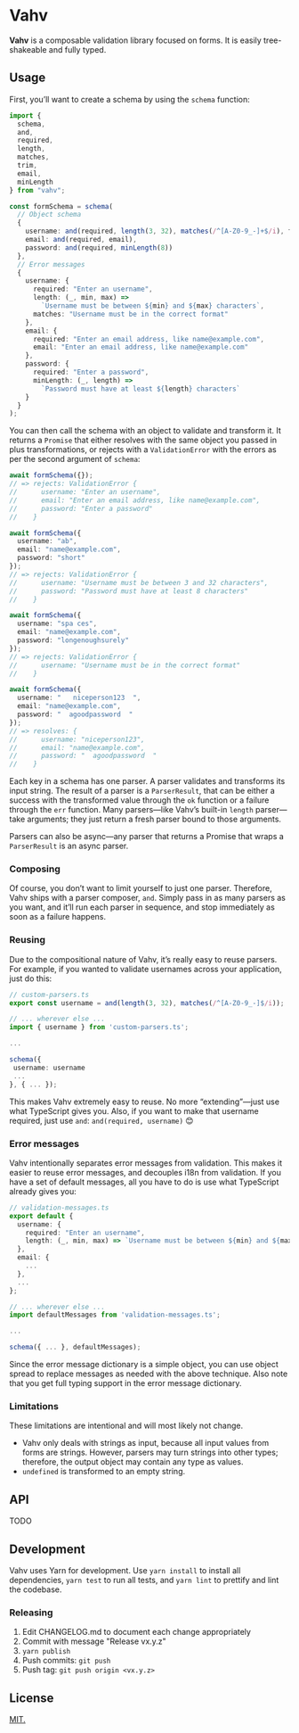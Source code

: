 # Vahv

**Vahv** is a composable validation library focused on forms. It is easily
tree-shakeable and fully typed.

## Usage

First, you’ll want to create a schema by using the `schema` function:

```ts
import {
  schema,
  and,
  required,
  length,
  matches,
  trim,
  email,
  minLength
} from "vahv";

const formSchema = schema(
  // Object schema
  {
    username: and(required, length(3, 32), matches(/^[A-Z0-9_-]+$/i), trim),
    email: and(required, email),
    password: and(required, minLength(8))
  },
  // Error messages
  {
    username: {
      required: "Enter an username",
      length: (_, min, max) =>
        `Username must be between ${min} and ${max} characters`,
      matches: "Username must be in the correct format"
    },
    email: {
      required: "Enter an email address, like name@example.com",
      email: "Enter an email address, like name@example.com"
    },
    password: {
      required: "Enter a password",
      minLength: (_, length) =>
        `Password must have at least ${length} characters`
    }
  }
);
```

You can then call the schema with an object to validate and transform it. It
returns a `Promise` that either resolves with the same object you passed in
plus transformations, or rejects with a `ValidationError` with the errors as
per the second argument of `schema`:

```ts
await formSchema({});
// => rejects: ValidationError {
//      username: "Enter an username",
//      email: "Enter an email address, like name@example.com",
//      password: "Enter a password"
//    }

await formSchema({
  username: "ab",
  email: "name@example.com",
  password: "short"
});
// => rejects: ValidationError {
//      username: "Username must be between 3 and 32 characters",
//      password: "Password must have at least 8 characters"
//    }

await formSchema({
  username: "spa ces",
  email: "name@example.com",
  password: "longenoughsurely"
});
// => rejects: ValidationError {
//      username: "Username must be in the correct format"
//    }

await formSchema({
  username: "   niceperson123  ",
  email: "name@example.com",
  password: "  agoodpassword  "
});
// => resolves: {
//      username: "niceperson123",
//      email: "name@example.com",
//      password: "  agoodpassword  "
//    }
```

Each key in a schema has one parser. A parser validates and transforms its
input string. The result of a parser is a `ParserResult`, that can be either a
success with the transformed value through the `ok` function or a failure
through the `err` function. Many parsers—like Vahv’s built-in `length` parser—
take arguments; they just return a fresh parser bound to those arguments.

Parsers can also be async—any parser that returns a Promise that wraps a
`ParserResult` is an async parser.

### Composing

Of course, you don’t want to limit yourself to just one parser. Therefore, Vahv
ships with a parser composer, `and`. Simply pass in as many parsers as you want,
and it’ll run each parser in sequence, and stop immediately as soon as a
failure happens.

### Reusing

Due to the compositional nature of Vahv, it’s really easy to reuse parsers.
For example, if you wanted to validate usernames across your application, just
do this:

```ts
// custom-parsers.ts
export const username = and(length(3, 32), matches(/^[A-Z0-9_-]$/i));

// ... wherever else ...
import { username } from 'custom-parsers.ts';

...

schema({
 username: username
 ...
}, { ... });
```

This makes Vahv extremely easy to reuse. No more “extending”—just use what
TypeScript gives you. Also, if you want to make that username required, just
use `and`: `and(required, username)` 😊

### Error messages

Vahv intentionally separates error messages from validation. This makes it
easier to reuse error messages, and decouples i18n from validation. If you have
a set of default messages, all you have to do is use what TypeScript already
gives you:

```ts
// validation-messages.ts
export default {
  username: {
    required: "Enter an username",
    length: (_, min, max) => `Username must be between ${min} and ${max} characters`
  },
  email: {
    ...
  },
  ...
};

// ... wherever else ...
import defaultMessages from 'validation-messages.ts';

...

schema({ ... }, defaultMessages);
```

Since the error message dictionary is a simple object, you can use object
spread to replace messages as needed with the above technique. Also note that
you get full typing support in the error message dictionary.

### Limitations

These limitations are intentional and will most likely not change.

- Vahv only deals with strings as input, because all input values from forms
  are strings. However, parsers may turn strings into other types; therefore,
  the output object may contain any type as values.
- `undefined` is transformed to an empty string.

## API

TODO

## Development

Vahv uses Yarn for development. Use `yarn install` to install all dependencies,
`yarn test` to run all tests, and `yarn lint` to prettify and lint the codebase.

### Releasing

1. Edit CHANGELOG.md to document each change appropriately
2. Commit with message "Release vx.y.z"
3. `yarn publish`
4. Push commits: `git push`
5. Push tag: `git push origin <vx.y.z>`

## License

[MIT.](LICENSE.txt)
